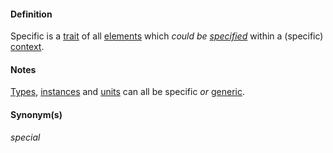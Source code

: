 #### Definition

Specific is a [trait](https://github.com/gcassel/Modular-Organization-Terminology/blob/master/terms/trait.md) of all [elements](https://github.com/gcassel/Modular-Organization-Terminology/blob/master/terms/element.md) which *could be [specified](https://github.com/gcassel/Modular-Organization-Terminology/blob/master/terms/specification.md)* within a (specific) [context](https://github.com/gcassel/Modular-Organization-Terminology/blob/master/terms/context.md).

#### Notes

[Types](https://github.com/gcassel/Modular-Organizing-Terminology/blob/master/terms/type.md), [instances](https://github.com/gcassel/Modular-Organizing-Terminology/blob/master/terms/instance.md) and [units](https://github.com/gcassel/Modular-Organizing-Terminology/blob/master/terms/unit.md) can all be specific *or* [generic](https://github.com/gcassel/Modular-Organizing-Terminology/blob/master/terms/generic.md). 

#### Synonym(s)

*special*

